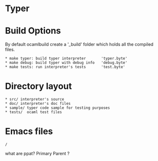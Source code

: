 
Typer
======

# Build Options
    
By default ocamlbuild create a '_build' folder which holds all the compiled files.


    * make typer: build typer interpreter       'typer.byte'
    * make debug: build typer with debug info   'debug.byte'
    * make tests: run interpreter's tests       'test.byte'

# Directory layout

    * src/ interpreter's source
    * doc/ interpreter's doc files
    * sample/ typer code sample for testing purposes
    * tests/  ocaml test files
    
# Emacs files

    /
    
    
what are ppat? Primary Parent ?